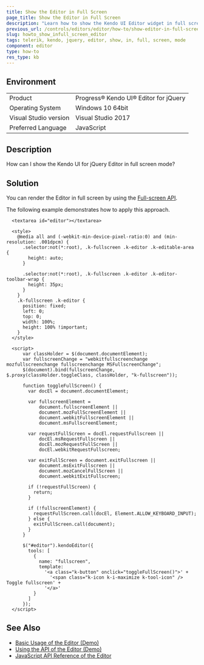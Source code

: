 ```yaml
---
title: Show the Editor in Full Screen
page_title: Show the Editor in Full Screen
description: "Learn how to show the Kendo UI Editor widget in full screen."
previous_url: /controls/editors/editor/how-to/show-editor-in-full-screen, /controls/editors/editor/how-to/appearance/show-editor-in-full-screen
slug: howto_show_infull_screen_editor
tags: telerik, kendo, jquery, editor, show, in, full, screen, mode
component: editor
type: how-to
res_type: kb
---
```


## Environment

<table>
 <tr>
  <td>Product</td>
  <td>Progress® Kendo UI® Editor for jQuery</td>
 </tr>
 <tr>
  <td>Operating System</td>
  <td>Windows 10 64bit</td>
 </tr>
 <tr>
  <td>Visual Studio version</td>
  <td>Visual Studio 2017</td>
 </tr>
 <tr>
  <td>Preferred Language</td>
  <td>JavaScript</td>
 </tr>
</table>

## Description

How can I show the Kendo UI for jQuery Editor in full screen mode?

## Solution

You can render the Editor in full screen by using the [Full-screen API](https://fullscreen.spec.whatwg.org/).

The following example demonstrates how to apply this approach.

```dojo
  <textarea id="editor"></textarea>

  <style>
    @media all and (-webkit-min-device-pixel-ratio:0) and (min-resolution: .001dpcm) {
      .selector:not(*:root), .k-fullscreen .k-editor .k-editable-area {
        height: auto;
      }

      .selector:not(*:root), .k-fullscreen .k-editor .k-editor-toolbar-wrap {
        height: 35px;
      }
    }
    .k-fullscreen .k-editor {
      position: fixed;
      left: 0;
      top: 0;
      width: 100%;
      height: 100% !important;
    }
  </style>

  <script>
      var classHolder = $(document.documentElement);
      var fullscreenChange = "webkitfullscreenchange mozfullscreenchange fullscreenchange MSFullscreenChange";
      $(document).bind(fullscreenChange, $.proxy(classHolder.toggleClass, classHolder, "k-fullscreen"));

      function toggleFullScreen() {
        var docEl = document.documentElement;

        var fullscreenElement =
            document.fullscreenElement ||
            document.mozFullScreenElement ||
            document.webkitFullscreenElement ||
            document.msFullscreenElement;

        var requestFullScreen = docEl.requestFullscreen ||
            docEl.msRequestFullscreen ||
            docEl.mozRequestFullScreen ||
            docEl.webkitRequestFullscreen;

        var exitFullScreen = document.exitFullscreen ||
            document.msExitFullscreen ||
            document.mozCancelFullScreen ||
            document.webkitExitFullscreen;

        if (!requestFullScreen) {
          return;
        }

        if (!fullscreenElement) {
          requestFullScreen.call(docEl, Element.ALLOW_KEYBOARD_INPUT);
        } else {
          exitFullScreen.call(document);
        }
      }

      $("#editor").kendoEditor({
        tools: [
          {
            name: "fullscreen",
            template:
              '<a class="k-button" onclick="toggleFullScreen()">' +
                '<span class="k-icon k-i-maximize k-tool-icon" /> Toggle fullscreen' +
              '</a>'
          }
        ]
      });
  </script>
```

## See Also

* [Basic Usage of the Editor (Demo)](https://demos.telerik.com/kendo-ui/editor/index)
* [Using the API of the Editor (Demo)](https://demos.telerik.com/kendo-ui/editor/api)
* [JavaScript API Reference of the Editor](/api/javascript/ui/editor)
